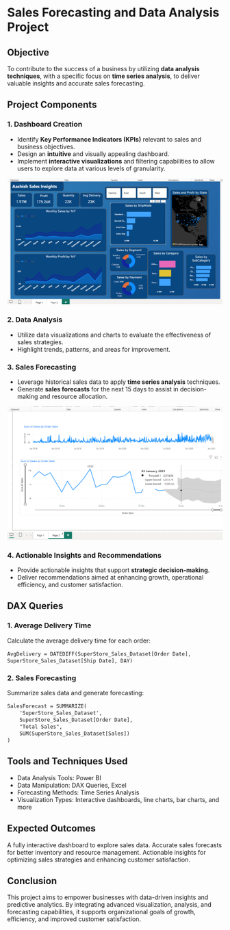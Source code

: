 # Sales Forecasting and Data Analysis Project  

## Objective  
To contribute to the success of a business by utilizing **data analysis techniques**, with a specific focus on **time series analysis**, to deliver valuable insights and accurate sales forecasting.  

## Project Components  

### 1. **Dashboard Creation**  
   - Identify **Key Performance Indicators (KPIs)** relevant to sales and business objectives.  
   - Design an **intuitive** and visually appealing dashboard.  
   - Implement **interactive visualizations** and filtering capabilities to allow users to explore data at various levels of granularity.
    
![dashboard](pr2p1.png)


### 2. **Data Analysis**  
   - Utilize data visualizations and charts to evaluate the effectiveness of sales strategies.  
   - Highlight trends, patterns, and areas for improvement.  

### 3. **Sales Forecasting**  
   - Leverage historical sales data to apply **time series analysis** techniques.  
   - Generate **sales forecasts** for the next 15 days to assist in decision-making and resource allocation.
     
![forecasting](pr2p2.png)


### 4. **Actionable Insights and Recommendations**  
   - Provide actionable insights that support **strategic decision-making**.  
   - Deliver recommendations aimed at enhancing growth, operational efficiency, and customer satisfaction.  

## DAX Queries  

### 1. **Average Delivery Time**  
Calculate the average delivery time for each order:  
```DAX
AvgDelivery = DATEDIFF(SuperStore_Sales_Dataset[Order Date], SuperStore_Sales_Dataset[Ship Date], DAY)
```
### 2. Sales Forecasting
Summarize sales data and generate forecasting:

```DAX
SalesForecast = SUMMARIZE(
    'SuperStore_Sales_Dataset',
    SuperStore_Sales_Dataset[Order Date],
    "Total Sales",
    SUM(SuperStore_Sales_Dataset[Sales])
)
```

## Tools and Techniques Used
  - Data Analysis Tools: Power BI
  - Data Manipulation: DAX Queries, Excel
  - Forecasting Methods: Time Series Analysis
  - Visualization Types: Interactive dashboards, line charts, bar charts, and more

## Expected Outcomes
A fully interactive dashboard to explore sales data.
Accurate sales forecasts for better inventory and resource management.
Actionable insights for optimizing sales strategies and enhancing customer satisfaction.

## Conclusion
This project aims to empower businesses with data-driven insights and predictive analytics. By integrating advanced visualization, analysis, and forecasting capabilities, it supports organizational goals of growth, efficiency, and improved customer satisfaction.
